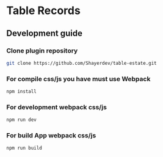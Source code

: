 # Table Records

## Development guide
### Clone plugin repository
```bash
git clone https://github.com/Shayerdev/table-estate.git
```

### For compile css/js you have must use Webpack
```bash
npm install
```
### For development webpack css/js
```bash
npm run dev
```
### For build App webpack css/js
```bash
npm run build
```
